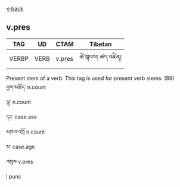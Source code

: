 [<-back](en/pos/postag_features/postag_features.md)


## v.pres</br>

|   TAG    | UD | CTAM | Tibetan |
| -------- | ------- | ---- | ---- |
| VERBP | VERB  | v.pres | ཚེ་སྐབས། ཚད་འཛིན།


Present stem of a verb. This tag is used for present verb stems.
(89)</br>
ཕྱག་མཆོད་ n.count</br>
ལྷ་ n.count</br>
དང་ case.ass</br>
མཁའ་འགྲོ n.count</br>
ས་ case.agn</br>
འབུལ v.pres</br>
། punc